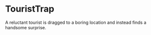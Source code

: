 # TouristTrap
A reluctant tourist is dragged to a boring location and instead finds a handsome surprise.
